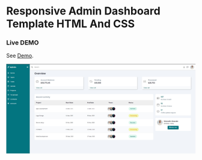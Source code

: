 # Responsive Admin Dashboard Template HTML And CSS


### Live DEMO
See [Demo](https://responsive-admin-panel.vercel.app/).


![alt text](screenshots/dem.jpg "ScreenShot")
